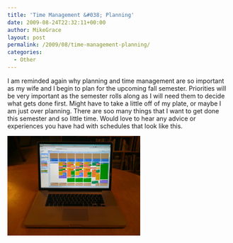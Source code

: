 ```yaml
---
title: 'Time Management &#038; Planning'
date: 2009-08-24T22:32:11+00:00
author: MikeGrace
layout: post
permalink: /2009/08/time-management-planning/
categories:
  - Other
---
```

I am reminded again why planning and time management are so important as my wife and I begin to plan for the upcoming fall semester. Priorities will be very important as the semester rolls along as I will need them to decide what gets done first. Might have to take a little off of my plate, or maybe I am just over planning. There are soo many things that I want to get done this semester and so little time. Would love to hear any advice or experiences you have had with schedules that look like this. 

[<img src="/assets/2009/08/l_1600_1200_F46DC9AF-8467-4837-A6A0-91DABFB1D4B8.jpeg" alt="" width="300" height="225" class="alignnone size-full wp-image-364" />](/assets/2009/08/l_1600_1200_F46DC9AF-8467-4837-A6A0-91DABFB1D4B8.jpeg)